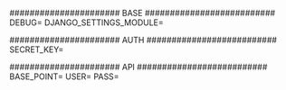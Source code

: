 ###################### BASE ##########################
DEBUG=
DJANGO_SETTINGS_MODULE=

###################### AUTH ##########################
SECRET_KEY=

###################### API ##########################
BASE_POINT=
USER=
PASS=
